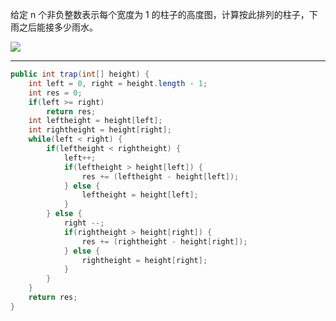给定 n 个非负整数表示每个宽度为 1 的柱子的高度图，计算按此排列的柱子，下雨之后能接多少雨水。

![](https://assets.leetcode-cn.com/aliyun-lc-upload/uploads/2018/10/22/rainwatertrap.png)

***

```Java
public int trap(int[] height) {
    int left = 0, right = height.length - 1; 
    int res = 0;
    if(left >= right)
        return res;
    int leftheight = height[left];
    int rightheight = height[right];
    while(left < right) {
        if(leftheight < rightheight) {
            left++;
            if(leftheight > height[left]) {
                res += (leftheight - height[left]);
            } else {
                leftheight = height[left];
            }
        } else {
            right --;
            if(rightheight > height[right]) {
                res += (rightheight - height[right]);
            } else {
                rightheight = height[right];
            }
        }
    }
    return res;
}
```

